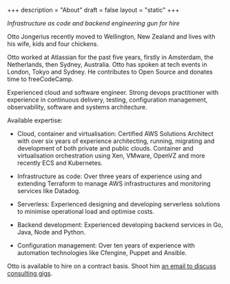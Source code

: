 +++
description = "About"
draft = false
layout = "static"
+++

_Infrastructure as code and backend engineering gun for hire_

Otto Jongerius recently moved to Wellington, New Zealand and lives with his wife, kids and four chickens.

Otto worked at Atlassian for the past five years, firstly in Amsterdam, the Netherlands, then Sydney, Australia. Otto has spoken at tech events in London, Tokyo and Sydney. He contributes to Open Source and donates time to freeCodeCamp.

Experienced cloud and software engineer. Strong devops practitioner with experience in continuous delivery, testing, configuration management, observability, software and systems architecture.


Available expertise:

* Cloud, container and virtualisation: Certified AWS Solutions Architect with over six years of experience architecting, running, migrating and development of both private and public clouds. Container and virtualisation orchestration using Xen, VMware, OpenVZ and more recently ECS and Kubernetes.

* Infrastructure as code: Over three years of experience using and extending Terraform to manage AWS infrastructures and monitoring services like Datadog.

* Serverless: Experienced designing and developing serverless solutions to minimise operational load and optimise costs.

* Backend development: Experienced developing backend services in Go, Java, Node and Python.

* Configuration management: Over ten years of experience with automation technologies like Cfengine, Puppet and Ansible.


Otto is available to hire on a contract basis. Shoot him <a href="mailto:otto@jongerius.solutions">an email to discuss consulting gigs</a>.
